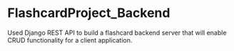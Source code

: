 # FlashcardProject_Backend
Used Django REST API to build a flashcard backend server that will enable CRUD functionality for a client application.
